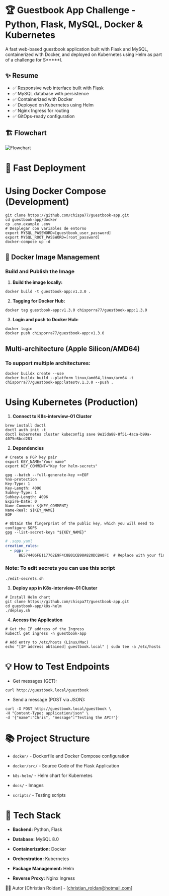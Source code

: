 # 🏆 Guestbook App Challenge - Python, Flask, MySQL, Docker & Kubernetes

A fast web-based guestbook application built with Flask and MySQL, containerized with Docker, and deployed on Kubernetes using Helm as part of a challenge for S*****l.

## ✨ Resume

- ✅ Responsive web interface built with Flask
- ✅ MySQL database with persistence
- ✅ Containerized with Docker
- ✅ Deployed on Kubernetes using Helm
- ✅ Nginx Ingress for routing
- ✅ GitOps-ready configuration

## 🏗️ Flowchart

![Flowchart](docs/images/Flowchart.png)

# 🚀 Fast Deployment

# Using Docker Compose (Development)

```shell
git clone https://github.com/chispa77/guestbook-app.git
cd guestbook-app/docker
cp .env.example .env
# Desplegar con variables de entorno
export MYSQL_PASSWORD=[guestbook_user_password]
export MYSQL_ROOT_PASSWORD=[root_password]
docker-compose up -d
```
## 🐳 Docker Image Management

### Build and Publish the Image

1. **Build the image locally:**

```shell
docker build -t guestbook-app:v1.3.0 .
```

2. **Tagging for Docker Hub:**

```shell
docker tag guestbook-app:v1.3.0 chisporra77/guestbook-app:1.3.0
```

3. **Login and push to Docker Hub:**

```shell
docker login
docker push chisporra77/guestbook-app:v1.3.0
```

## Multi-architecture (Apple Silicon/AMD64)

### To support multiple architectures:

```shell
docker buildx create --use
docker buildx build --platform linux/amd64,linux/arm64 -t chisporra77/guestbook-app:latestv.1.3.0 --push .
```

# Using Kubernetes (Production)

1. **Connect to K8s-interview-01 Cluster**

```shell
brew install doctl
doctl auth init -t 
doctl kubernetes cluster kubeconfig save 9e15da88-8f51-4aca-b99a-4075e8bcd281
```

2. **Dependencies**

```shell
# Create a PGP key pair
export KEY_NAME="Your name"
export KEY_COMMENT="Key for helm-secrets"

gpg --batch --full-generate-key <<EOF
%no-protection
Key-Type: 1
Key-Length: 4096
Subkey-Type: 1
Subkey-Length: 4096
Expire-Date: 0
Name-Comment: ${KEY_COMMENT}
Name-Real: ${KEY_NAME}
EOF
```

```shell
# Obtain the fingerprint of the public key, which you will need to configure SOPS
gpg --list-secret-keys "${KEY_NAME}"
```

```yaml
# .sops.yaml
creation_rules:
  - pgp: >-
      BE574406FE117762E9F4C8B01CB98A820DCBA0FC  # Replace with your fingerprint
```

### Note: To edit secrets you can use this script

```shell
./edit-secrets.sh
```

3. **Deploy app in K8s-interview-01 Cluster**

```shell
# Install Helm chart
git clone https://github.com/chispa77/guestbook-app.git
cd guestbook-app/k8s-helm
./deploy.sh 
```

4. **Access the Application**

```shell
# Get the IP address of the Ingress
kubectl get ingress -n guestbook-app
```

```shell
# Add entry to /etc/hosts (Linux/Mac)
echo "[IP address obtained] guestbook.local" | sudo tee -a /etc/hosts
```

# 💡 How to Test Endpoints

* Get messages (GET):

```shell
curl http://guestbook.local/guestbook
```

* Send a message (POST via JSON):

```shell
curl -X POST http://guestbook.local/guestbook \
-H "Content-Type: application/json" \
-d '{"name":"Chris", "message":"Testing the API!"}'
```

# 📚 Project Structure

* ```docker/``` - Dockerfile and Docker Compose configuration

* ```docker/src/``` - Source Code of the Flask Application

* ```k8s-helm/``` - Helm chart for Kubernetes

* ```docs/``` - Images

* ```scripts/``` - Testing scripts

# 🔧 Tech Stack

* **Backend:** Python, Flask

* **Database:** MySQL 8.0

* **Containerization:** Docker

* **Orchestration:** Kubernetes

* **Package Management:** Helm

* **Reverse Proxy:** Nginx Ingress

👨‍💻 Autor
[Christian Roldan] - [christian_roldan@hotmail.com]